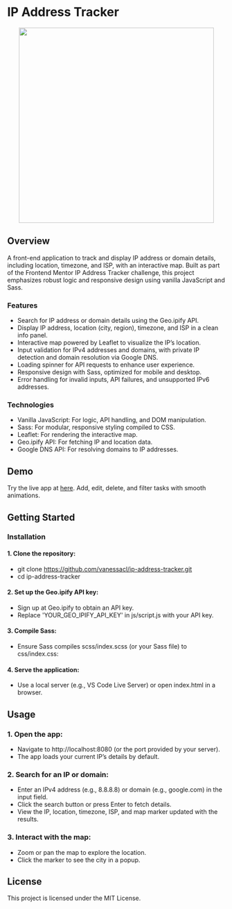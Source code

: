 # IP Address Tracker

<p align="center">
  <img src="src/images/screenshot.png" width= "450">
</p>

## Overview

A front-end application to track and display IP address or domain details, including location, timezone, and ISP, with an interactive map. Built as part of the Frontend Mentor IP Address Tracker challenge, this project emphasizes robust logic and responsive design using vanilla JavaScript and Sass. 

### Features

- Search for IP address or domain details using the Geo.ipify API.
- Display IP address, location (city, region), timezone, and ISP in a clean info panel.
- Interactive map powered by Leaflet to visualize the IP’s location.
- Input validation for IPv4 addresses and domains, with private IP detection and domain resolution via Google DNS.
- Loading spinner for API requests to enhance user experience.
- Responsive design with Sass, optimized for mobile and desktop.
- Error handling for invalid inputs, API failures, and unsupported IPv6 addresses.

### Technologies

- Vanilla JavaScript: For logic, API handling, and DOM manipulation.
- Sass: For modular, responsive styling compiled to CSS.
- Leaflet: For rendering the interactive map.
- Geo.ipify API: For fetching IP and location data.
- Google DNS API: For resolving domains to IP addresses.

## Demo

Try the live app at [here](https://ip-address-tracker-with-js.netlify.app/). Add, edit, delete, and filter tasks with smooth animations.

## Getting Started

### Installation

#### 1. Clone the repository:

- git clone https://github.com/vanessacl/ip-address-tracker.git
- cd ip-address-tracker

#### 2. Set up the Geo.ipify API key:

- Sign up at Geo.ipify to obtain an API key.
- Replace 'YOUR_GEO_IPIFY_API_KEY' in js/script.js with your API key.

#### 3. Compile Sass:

- Ensure Sass compiles scss/index.scss (or your Sass file) to css/index.css:

#### 4. Serve the application:

- Use a local server (e.g., VS Code Live Server) or open index.html in a browser.

## Usage

### 1. Open the app:

- Navigate to http://localhost:8080 (or the port provided by your server).
- The app loads your current IP’s details by default.

### 2. Search for an IP or domain:

- Enter an IPv4 address (e.g., 8.8.8.8) or domain (e.g., google.com) in the input field.
- Click the search button or press Enter to fetch details.
- View the IP, location, timezone, ISP, and map marker updated with the results.

### 3. Interact with the map:

- Zoom or pan the map to explore the location.
- Click the marker to see the city in a popup.

## License

This project is licensed under the MIT License.
